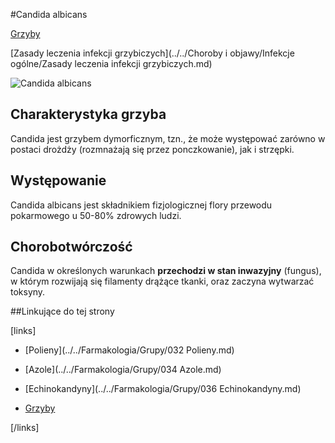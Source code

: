 #Candida albicans

[Grzyby](Grzyby.md)

[Zasady leczenia infekcji grzybiczych](../../Choroby i objawy/Infekcje ogólne/Zasady leczenia infekcji grzybiczych.md)



![Candida albicans](img/candida-albicans.jpg)



## Charakterystyka grzyba

Candida jest grzybem dymorficznym, tzn., że może występować zarówno w postaci drożdży (rozmnażają się przez ponczkowanie), jak i strzępki.



## Występowanie

Candida albicans jest składnikiem fizjologicznej flory przewodu pokarmowego u 50-80% zdrowych ludzi.



## Chorobotwórczość

Candida w określonych warunkach **przechodzi w stan inwazyjny** (fungus), w którym rozwijają się filamenty drążące tkanki, oraz zaczyna wytwarzać toksyny.



##Linkujące do tej strony

[links]

- [Polieny](../../Farmakologia/Grupy/032 Polieny.md)

- [Azole](../../Farmakologia/Grupy/034 Azole.md)

- [Echinokandyny](../../Farmakologia/Grupy/036 Echinokandyny.md)

- [Grzyby](./Grzyby.md)


[/links]











